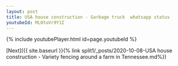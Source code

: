```yaml
---
layout: post
title: USA house construction - Garbage truck  whatsapp status
youtubeId: ML0toVr9Y1I
---
```


{% include youtubePlayer.html id=page.youtubeId %}


[Next]({{ site.baseurl }}{% link split1/_posts/2020-10-08-USA house construction - Variety fencing around a farm in Tennessee.md%})
